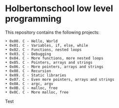 # **Holbertonschool low level programming**

This repository contains the following projects: 
	
	• 0x00. C - Hello, World
	• 0x01. C - Variables, if, else, while
	• 0x02. C - Functions, nested loops
	• 0x03. C - Debugging
	• 0x04. C - More functions, more nested loops
	• 0x05. C - Pointers, arrays and strings
	• 0x06. C - More pointers, arrays and strings
	• 0x08. C - Recursion
	• 0x09. C - Static libraries
	• 0x07. C - Even more pointers, arrays and strings
	• 0x0A. C - argc, argv
	• 0x0B. C - malloc, free
	• 0x0C. C - More malloc, free
Test
